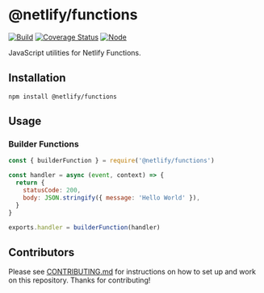 # @netlify/functions

[![Build](https://github.com/netlify/functions-js/workflows/Build/badge.svg)](https://github.com/netlify/functions-js/actions)
[![Coverage Status](https://codecov.io/gh/netlify/functions-js/branch/main/graph/badge.svg)](https://codecov.io/gh/netlify/functions-js)
[![Node](https://img.shields.io/node/v/@netlify/functions.svg?logo=node.js)](https://www.npmjs.com/package/@netlify/functions)

JavaScript utilities for Netlify Functions.

## Installation

```
npm install @netlify/functions
```

## Usage

### Builder Functions

```js
const { builderFunction } = require('@netlify/functions')

const handler = async (event, context) => {
  return {
    statusCode: 200,
    body: JSON.stringify({ message: 'Hello World' }),
  }
}

exports.handler = builderFunction(handler)
```

## Contributors

Please see [CONTRIBUTING.md](./CONTRIBUTING.md) for instructions on how to set up and work on this repository. Thanks
for contributing!
